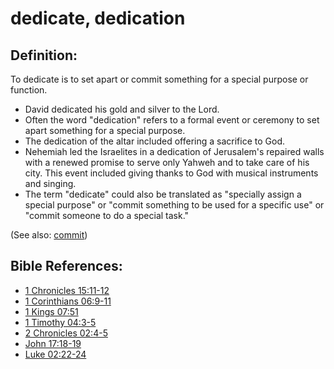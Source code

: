 # dedicate, dedication #

## Definition: ##

To dedicate is to set apart or commit something for a special purpose or function.

* David dedicated his gold and silver to the Lord.
* Often the word "dedication" refers to a formal event or ceremony to set apart something for a special purpose.
* The dedication of the altar included offering a sacrifice to God.
* Nehemiah led the Israelites in a dedication of Jerusalem's repaired walls with a renewed promise to serve only Yahweh and to take care of his city. This event included giving thanks to God with musical instruments and singing.
* The term "dedicate" could also be translated as "specially assign a special purpose" or "commit something to be used for a specific use" or "commit someone to do a special task."

(See also: [commit](../other/commit.md))

## Bible References: ##

* [1 Chronicles 15:11-12](en/tn/1ch/help/15/11)
* [1 Corinthians 06:9-11](en/tn/1co/help/06/09)
* [1 Kings 07:51](en/tn/1ki/help/07/51)
* [1 Timothy 04:3-5](en/tn/1ti/help/04/03)
* [2 Chronicles 02:4-5](en/tn/2ch/help/02/04)
* [John 17:18-19](en/tn/jhn/help/17/18)
* [Luke 02:22-24](en/tn/luk/help/02/22)